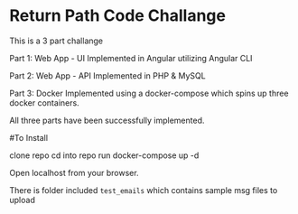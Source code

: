 # Return Path Code Challange

This is a 3 part challange

Part 1: Web App - UI
  Implemented in Angular utilizing Angular CLI
  
Part 2: Web App - API
  Implemented in PHP & MySQL
  
Part 3: Docker
  Implemented using a docker-compose which spins up three docker containers.  

All three parts have been successfully implemented.


#To Install

clone repo
cd into repo
run docker-compose up -d

Open localhost from your browser.

There is folder included `test_emails`  which contains sample msg files to upload 
